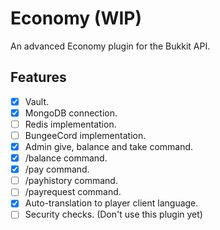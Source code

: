 # Economy (WIP)

An advanced Economy plugin for the Bukkit API.

## Features

- [X] Vault.
- [X] MongoDB connection.
- [ ] Redis implementation.
- [ ] BungeeCord implementation.
- [X] Admin give, balance and take command.
- [X] /balance command.
- [X] /pay command.
- [ ] /payhistory command.
- [ ] /payrequest command.
- [X] Auto-translation to player client language.
- [ ] Security checks. (Don't use this plugin yet)
